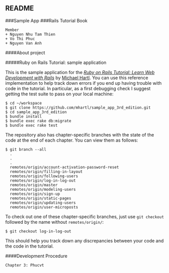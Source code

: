 ## README

###Sample App 
###Rails Tutorial Book
```
Member
+ Nguyen Nhu Tam Thien
+ Vo Thi Phuc
+ Nguyen Van Anh
```
####About project

#####Ruby on Rails Tutorial: sample application

This is the sample application for the
[*Ruby on Rails Tutorial:
Learn Web Development with Rails*](http://www.railstutorial.org/)
by [Michael Hartl](http://www.michaelhartl.com/). You can use this reference implementation to help track down errors if you end up having trouble with code in the tutorial. In particular, as a first debugging check I suggest getting the test suite to pass on your local machine:

```
$ cd ~/workspace
$ git clone https://github.com/mhartl/sample_app_3rd_edition.git
$ cd sample_app_3rd_edition
$ bundle install
$ bundle exec rake db:migrate
$ bundle exec rake test
```

The repository also has chapter-specific branches with the state of the code at the end of each chapter. You can view them as follows:

```
$ git branch --all
  .
  .
  .
  remotes/origin/account-activation-password-reset
  remotes/origin/filling-in-layout
  remotes/origin/following-users
  remotes/origin/log-in-log-out
  remotes/origin/master
  remotes/origin/modeling-users
  remotes/origin/sign-up
  remotes/origin/static-pages
  remotes/origin/updating-users
  remotes/origin/user-microposts
```

To check out one of these chapter-specific branches, just use `git checkout` followed by the name without `remotes/origin/`:

```
$ git checkout log-in-log-out
```

This should help you track down any discrepancies between your code and the code in the tutorial.


####Development Procedure

```
Chapter 3: Phucvt
```

